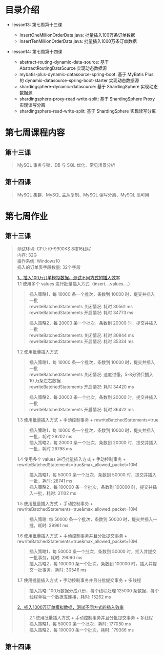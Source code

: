 # 目录介绍
- lesson13: 第七周第十三课
  - InsertOneMillionOrderData.java: 批量插入100万条订单数据
  - InsertTenMillionOrderData.java: 批量插入1000万条订单数据

- lesson14: 第七周第十四课
  - abstract-routing-dynamic-data-source: 基于 AbstractRoutingDataSource 实现动态数据源
  - mybatis-plus-dynamic-datasource-spring-boot: 基于 MyBatis Plus 的 dynamic-datasource-spring-boot-starter 实现动态数据源
  - shardingsphere-dynamic-datasource: 基于 ShardingSphere 实现动态数据源
  - shardingsphere-proxy-read-write-split: 基于 ShardingSphere Proxy 实现读写分离
  - shardingsphere-read-write-split: 基于 ShardingSphere 实现读写分离

# 第七周课程内容
## 第十三课
> MySQL 事务与锁、DB 与 SQL 优化、常见场景分析
## 第十四课
> MySQL 集群、MySQL 主从复制、MySQL 读写分离、MySQL 高可用

# 第七周作业
## 第十三课
> 测试环境:
>   CPU: i9-9900KS 8核16线程     
>   内存: 32G    
>   操作系统: Windows10   
> 插入的订单表字段数量: 32个字段
>
> [1、插入100万订单模拟数据，测试不同方式的插入效率](https://github.com/WebbDong/JAVA-01/blob/main/Week_07/lesson13/src/main/java/lesson13/InsertOneMillionOrderData.java)    
> 1.1 使用多个 values 进行批量插入方式（insert....values....）    
>> 插入策略1，每 10000 条一个批次，条数到 10000 时，提交并插入一批    
>> rewriteBatchedStatements 关闭情况: 耗时 30561 ms    
>> rewriteBatchedStatements 开启情况: 耗时 34773 ms
>> 
>> 插入策略2，每 20000 条一个批次，条数到 20000 时，提交并插入一批      
>> rewriteBatchedStatements 关闭情况: 耗时 30844 ms     
>> rewriteBatchedStatements 开启情况: 耗时 35334 ms     
> 
> 1.2 使用批量插入方式      
>> 插入策略1，每 10000 条一个批次，条数到 10000 时，提交并插入一批     
>> rewriteBatchedStatements 关闭情况: 速度过慢，5-8分钟只插入 10 万条左右数据     
>> rewriteBatchedStatements 开启情况: 耗时 34420 ms   
>> 
>> 插入策略2，每 20000 条一个批次，条数到 20000 时，提交并插入一批       
>> rewriteBatchedStatements 开启情况: 耗时 36422 ms     
> 
> 1.3 使用批量插入方式 + 手动控制事务 + rewriteBatchedStatements=true        
>> 插入策略1，每 10000 条一个批次，条数到 10000 时，提交并插入一批，耗时 29202 ms       
>> 插入策略2，每 20000 条一个批次，条数到 20000 时，提交并插入一批，耗时 29798 ms        
> 
> 1.4 使用多个 values 进行批量插入方式 + 手动控制事务 + rewriteBatchedStatements=true&max_allowed_packet=10M       
>> 插入策略1，每 50000 条一个批次，条数到 50000 时，提交并插入一批，耗时: 28741 ms         
>> 插入策略2，每 100000 条一个批次，条数到 100000 时，提交并插入一批，耗时: 31102 ms           
> 
> 1.5 使用批量插入方式 + 手动控制事务 + rewriteBatchedStatements=true&max_allowed_packet=10M           
>> 插入策略: 每 50000 条一个批次，条数到 50000 时，提交并插入一批，耗时: 29961 ms          
> 
> 1.6 使用批量插入方式 + 手动控制事务并且分批提交事务 + rewriteBatchedStatements=true&max_allowed_packet=10M        
>> 插入策略1，每 50000 条一个批次，条数到 50000 时，插入并提交一批事务，耗时: 29090 ms         
>> 插入策略2，每 100000 条一个批次，条数到 100000 时，插入并提交一批事务，耗时: 30546 ms    
> 
> 1.7 使用批量插入方式 + 手动控制事务并且分批提交事务 + 多线程       
>> 插入策略: 100万数据分成八份，每个线程处理 125000 条数据，每个线程单独一个数据库连接，耗时: 15262 ms      
> 
> [2、插入1000万订单模拟数据，测试不同方式的插入效率](https://github.com/WebbDong/JAVA-01/blob/main/Week_07/lesson13/src/main/java/lesson13/InsertTenMillionOrderData.java)    
>> 2.1 使用批量插入方式 + 手动控制事务并且分批提交事务 + 多线程      
>> 插入策略1，每 50000 条一个批次，耗时: 177080 ms          
>> 插入策略2，每 100000 条一个批次，耗时: 179366 ms      

## 第十四课